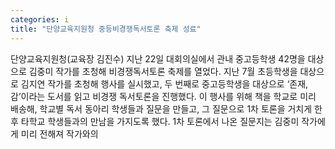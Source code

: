 ```yaml
---
categories: i
title: "단양교육지원청 중등비경쟁독서토론 축제 성료"
---
```

단양교육지원청(교육장 김진수) 지난 22일 대회의실에서 관내 중고등학생 42명을 대상으로 김중미 작가를 초청해 비경쟁독서토론 축제를 열었다. 지난 7월 초등학생을 대상으로 김지연 작가를 초청해 행사를 실시했고, 두 번째로 중고등학생을 대상으로 ‘존재,감’이라는 도서를 읽고 비경쟁 독서토론을 진행했다. 이 행사를 위해 책을 학교로 미리 배송해, 학교별 독서 동아리 학생들과 질문을 만들고, 그 질문으로 1차 토론을 거치게 한 후 타학교 학생들과의 만남을 가지도록 했다. 1차 토론에서 나온 질문지는 김중미 작가에게 미리 전해져 작가와의